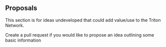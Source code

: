 ## Proposals

This section is for ideas undeveloped that could add value/use to the Triton Network.

Create a pull request if you would like to propose an idea outlining some basic information
